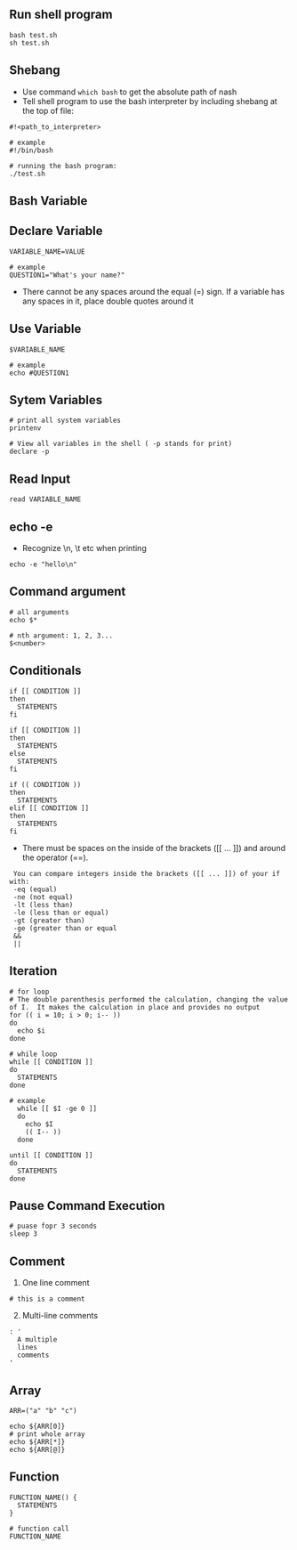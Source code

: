 ## Run shell program
```
bash test.sh
sh test.sh
```

## Shebang
- Use command `which bash` to get the absolute path of nash
- Tell shell program to use the bash interpreter by including shebang at the top of file:

```
#!<path_to_interpreter>

# example
#!/bin/bash
```

```
# running the bash program:
./test.sh
```

## Bash Variable

## Declare Variable
```
VARIABLE_NAME=VALUE

# example
QUESTION1="What's your name?"
```

- There cannot be any spaces around the equal (=) sign. If a variable has any spaces in it, place double quotes around it

## Use Variable

```
$VARIABLE_NAME

# example
echo #QUESTION1
```

## Sytem Variables

```
# print all system variables
printenv

# View all variables in the shell ( -p stands for print)
declare -p

```

## Read Input
```
read VARIABLE_NAME
```

## echo -e
- Recognize \n, \t etc when printing

```
echo -e "hello\n"
```

## Command argument
```
# all arguments
echo $*

# nth argument: 1, 2, 3...
$<number>
```

## Conditionals

```
if [[ CONDITION ]]
then
  STATEMENTS
fi
```

```
if [[ CONDITION ]]
then
  STATEMENTS
else
  STATEMENTS
fi
```

```
if (( CONDITION ))
then
  STATEMENTS
elif [[ CONDITION ]]
then
  STATEMENTS
fi
```

-  There must be spaces on the inside of the brackets ([[ ... ]]) and around the operator (==).


```
 You can compare integers inside the brackets ([[ ... ]]) of your if with:
 -eq (equal)
 -ne (not equal)
 -lt (less than)
 -le (less than or equal)
 -gt (greater than)
 -ge (greater than or equal
 &&
 ||
```


## Iteration

```
# for loop
# The double parenthesis performed the calculation, changing the value of I.  It makes the calculation in place and provides no output
for (( i = 10; i > 0; i-- ))
do
  echo $i
done
```

```
# while loop
while [[ CONDITION ]]
do
  STATEMENTS
done

# example
  while [[ $I -ge 0 ]]
  do 
    echo $I
    (( I-- ))
  done
```

```
until [[ CONDITION ]]
do
  STATEMENTS
done
```

## Pause Command Execution
```
# puase fopr 3 seconds
sleep 3
```

## Comment
1. One line comment

```
# this is a comment
```

2. Multi-line comments

```
: '
  A multiple
  lines
  comments
'
```


## Array

```
ARR=("a" "b" "c")

echo ${ARR[0]}
# print whole array
echo ${ARR[*]}
echo ${ARR[@]}
```


## Function

```
FUNCTION_NAME() {
  STATEMENTS
}

# function call
FUNCTION_NAME
```
